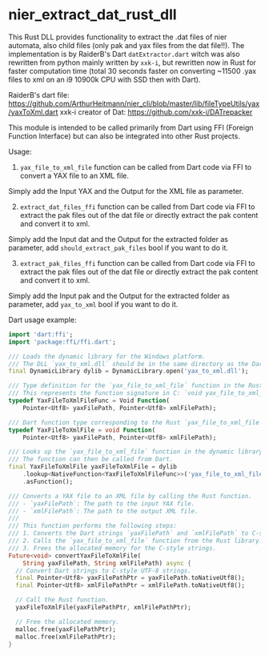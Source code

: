 ﻿# nier_extract_dat_rust_dll

This Rust DLL provides functionality to extract the .dat files of nier automata, also child files (only pak and yax files from the dat file!!). The implementation is by RaiderB's Dart `datExtractor.dart` witch was also rewritten from python mainly written by `xxk-i`, but rewritten now in Rust for faster computation time (total 30 seconds faster on converting ~11500 .yax files to xml on an i9 10900k CPU with SSD then with Dart).

RaiderB's dart file: https://github.com/ArthurHeitmann/nier_cli/blob/master/lib/fileTypeUtils/yax/yaxToXml.dart
xxk-i creator of Dat:  https://github.com/xxk-i/DATrepacker

This module is intended to be called primarily from Dart using FFI (Foreign Function Interface) but can also be integrated into other Rust projects.

Usage:
1. `yax_file_to_xml_file` function can be called from Dart code via FFI to convert a YAX file to an XML file.

Simply add the Input YAX and the Output for the XML file as parameter.

2. `extract_dat_files_ffi` function can be called from Dart code via FFI to extract the pak files out of the dat file or directly extract the pak content and convert it to xml.

Simply add the Input dat and the Output for the extracted folder as parameter, add `should_extract_pak_files` bool if you want to do it.

3. `extract_pak_files_ffi` function can be called from Dart code via FFI to extract the pak files out of the dat file or directly extract the pak content and convert it to xml.

Simply add the Input pak and the Output for the extracted folder as parameter, add `yax_to_xml` bool if you want to do it.

Dart usage example:

```dart
import 'dart:ffi';
import 'package:ffi/ffi.dart';

/// Loads the dynamic library for the Windows platform.
/// The DLL `yax_to_xml.dll` should be in the same directory as the Dart executable.
final DynamicLibrary dylib = DynamicLibrary.open('yax_to_xml.dll');

/// Type definition for the `yax_file_to_xml_file` function in the Rust library.
/// This represents the function signature in C: `void yax_file_to_xml_file(const char* yaxFilePath, const char* xmlFilePath)`.
typedef YaxFileToXmlFileFunc = Void Function(
    Pointer<Utf8> yaxFilePath, Pointer<Utf8> xmlFilePath);

/// Dart function type corresponding to the Rust `yax_file_to_xml_file` function.
typedef YaxFileToXmlFile = void Function(
    Pointer<Utf8> yaxFilePath, Pointer<Utf8> xmlFilePath);

/// Looks up the `yax_file_to_xml_file` function in the dynamic library and assigns it to a Dart variable.
/// The function can then be called from Dart.
final YaxFileToXmlFile yaxFileToXmlFile = dylib
    .lookup<NativeFunction<YaxFileToXmlFileFunc>>('yax_file_to_xml_file')
    .asFunction();

/// Converts a YAX file to an XML file by calling the Rust function.
/// - `yaxFilePath`: The path to the input YAX file.
/// - `xmlFilePath`: The path to the output XML file.
///
/// This function performs the following steps:
/// 1. Converts the Dart strings `yaxFilePath` and `xmlFilePath` to C-style UTF-8 strings.
/// 2. Calls the `yax_file_to_xml_file` function from the Rust library.
/// 3. Frees the allocated memory for the C-style strings.
Future<void> convertYaxFileToXmlFile(
    String yaxFilePath, String xmlFilePath) async {
  // Convert Dart strings to C-style UTF-8 strings.
  final Pointer<Utf8> yaxFilePathPtr = yaxFilePath.toNativeUtf8();
  final Pointer<Utf8> xmlFilePathPtr = xmlFilePath.toNativeUtf8();

  // Call the Rust function.
  yaxFileToXmlFile(yaxFilePathPtr, xmlFilePathPtr);

  // Free the allocated memory.
  malloc.free(yaxFilePathPtr);
  malloc.free(xmlFilePathPtr);
}
```
